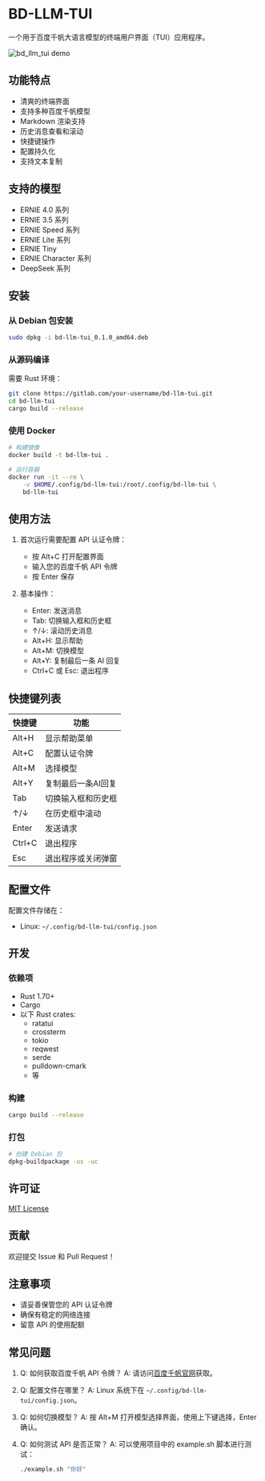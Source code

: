 # BD-LLM-TUI

一个用于百度千帆大语言模型的终端用户界面（TUI）应用程序。

![bd_llm_tui demo](https://raw.githubusercontent.com/EvanLyu732/evanlyu732.github.io/refs/heads/main/static/images/tui.gif)

## 功能特点

- 清爽的终端界面
- 支持多种百度千帆模型
- Markdown 渲染支持
- 历史消息查看和滚动
- 快捷键操作
- 配置持久化
- 支持文本复制

## 支持的模型

- ERNIE 4.0 系列
- ERNIE 3.5 系列
- ERNIE Speed 系列
- ERNIE Lite 系列
- ERNIE Tiny
- ERNIE Character 系列
- DeepSeek 系列

## 安装

### 从 Debian 包安装

```bash
sudo dpkg -i bd-llm-tui_0.1.0_amd64.deb
```

### 从源码编译

需要 Rust 环境：

```bash
git clone https://gitlab.com/your-username/bd-llm-tui.git
cd bd-llm-tui
cargo build --release
```

### 使用 Docker

```bash
# 构建镜像
docker build -t bd-llm-tui .

# 运行容器
docker run -it --rm \
    -v $HOME/.config/bd-llm-tui:/root/.config/bd-llm-tui \
    bd-llm-tui
```

## 使用方法

1. 首次运行需要配置 API 认证令牌：
   - 按 Alt+C 打开配置界面
   - 输入您的百度千帆 API 令牌
   - 按 Enter 保存

2. 基本操作：
   - Enter: 发送消息
   - Tab: 切换输入框和历史框
   - ↑/↓: 滚动历史消息
   - Alt+H: 显示帮助
   - Alt+M: 切换模型
   - Alt+Y: 复制最后一条 AI 回复
   - Ctrl+C 或 Esc: 退出程序

## 快捷键列表

| 快捷键 | 功能 |
|--------|------|
| Alt+H | 显示帮助菜单 |
| Alt+C | 配置认证令牌 |
| Alt+M | 选择模型 |
| Alt+Y | 复制最后一条AI回复 |
| Tab | 切换输入框和历史框 |
| ↑/↓ | 在历史框中滚动 |
| Enter | 发送请求 |
| Ctrl+C | 退出程序 |
| Esc | 退出程序或关闭弹窗 |

## 配置文件

配置文件存储在：
- Linux: `~/.config/bd-llm-tui/config.json`

## 开发

### 依赖项

- Rust 1.70+
- Cargo
- 以下 Rust crates:
  - ratatui
  - crossterm
  - tokio
  - reqwest
  - serde
  - pulldown-cmark
  - 等

### 构建

```bash
cargo build --release
```

### 打包

```bash
# 创建 Debian 包
dpkg-buildpackage -us -uc
```

## 许可证

[MIT License](LICENSE)

## 贡献

欢迎提交 Issue 和 Pull Request！

## 注意事项

- 请妥善保管您的 API 认证令牌
- 确保有稳定的网络连接
- 留意 API 的使用配额

## 常见问题

1. Q: 如何获取百度千帆 API 令牌？
   A: 请访问[百度千帆官网](https://cloud.baidu.com/doc/WENXINWORKSHOP/s/Ilkkrb0i5)获取。

2. Q: 配置文件在哪里？
   A: Linux 系统下在 `~/.config/bd-llm-tui/config.json`。

3. Q: 如何切换模型？
   A: 按 Alt+M 打开模型选择界面，使用上下键选择，Enter 确认。

4. Q: 如何测试 API 是否正常？
   A: 可以使用项目中的 example.sh 脚本进行测试：
   ```bash
   ./example.sh "你好"
   ```
